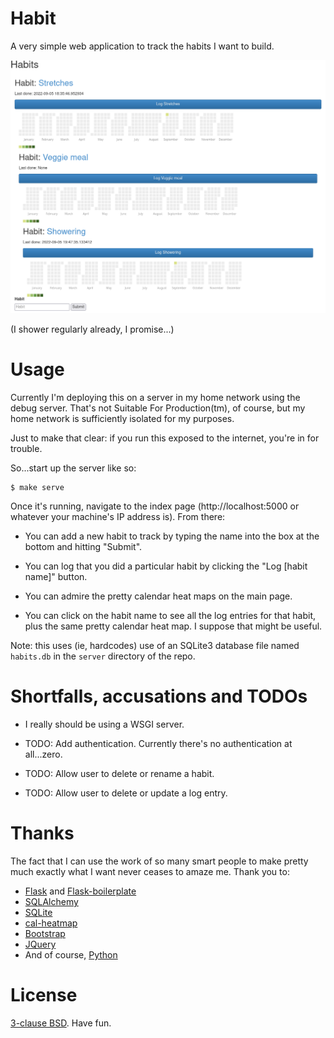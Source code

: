 # Habit

A very simple web application to track the habits I want to build.

![Screenshot](habit_screenshot.png)

(I shower regularly already, I promise...)

# Usage

Currently I'm deploying this on a server in my home network using the
debug server.  That's not Suitable For Production(tm), of course, but
my home network is sufficiently isolated for my purposes.

Just to make that clear: if you run this exposed to the internet,
you're in for trouble.

So...start up the server like so:

```
$ make serve
```

Once it's running, navigate to the index page (http://localhost:5000
or whatever your machine's IP address is).  From there:

* You can add a new habit to track by typing the name into the box at
  the bottom and hitting "Submit".
* You can log that you did a particular habit by clicking the "Log
  [habit name]" button.

* You can admire the pretty calendar heat maps on the main page.

* You can click on the habit name to see all the log entries for that
  habit, plus the same pretty calendar heat map.  I suppose that might
  be useful.

Note: this uses (ie, hardcodes) use of an SQLite3 database file named
`habits.db` in the `server` directory of the repo.

# Shortfalls, accusations and TODOs

* I really should be using a WSGI server.

* TODO: Add authentication.  Currently there's no authentication at
  all...zero.

* TODO: Allow user to delete or rename a habit.

* TODO: Allow user to delete or update a log entry.

# Thanks

The fact that I can use the work of so many smart people to make
pretty much exactly what I want never ceases to amaze me.  Thank you
to:

* [Flask](https://github.com/realpython/flask-boilerplate) and [Flask-boilerplate](https://github.com/realpython/flask-boilerplate)
* [SQLAlchemy](https://sqlalchemy.org)
* [SQLite](https://sqlite.org)
* [cal-heatmap](https://cal-heatmap.com/)
* [Bootstrap](https://getbootstrap.com)
* [JQuery](https://jquery.com)
* And of course, [Python](https://python.org)

# License

[3-clause BSD](license.txt).  Have fun.
